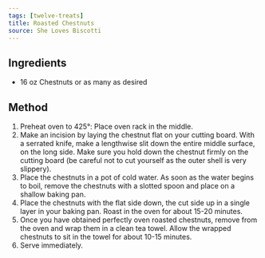 ```yaml
---
tags: [twelve-treats]
title: Roasted Chestnuts
source: She Loves Biscotti
---
```

## Ingredients
- 16 oz Chestnuts or as many as desired

## Method
1. Preheat oven to 425°: Place oven rack in the middle.
2. Make an incision by laying the chestnut flat on your cutting board. With a serrated knife, make a lengthwise slit down the entire middle surface, on the long side. Make sure you hold down the chestnut firmly on the cutting board (be careful not to cut yourself as the outer shell is very slippery).
3. Place the chestnuts in a pot of cold water. As soon as the water begins to boil, remove the chestnuts with a slotted spoon and place on a shallow baking pan.
4. Place the chestnuts with the flat side down, the cut side up in a single layer in your baking pan. Roast in the oven for about 15-20 minutes.
5. Once you have obtained perfectly oven roasted chestnuts, remove from the oven and wrap them in a clean tea towel. Allow the wrapped chestnuts to sit in the towel for about 10-15 minutes.
6. Serve immediately.